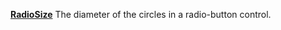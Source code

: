 [**RadioSize**](properties-size-location.md) The diameter of the circles in a radio-button control.
